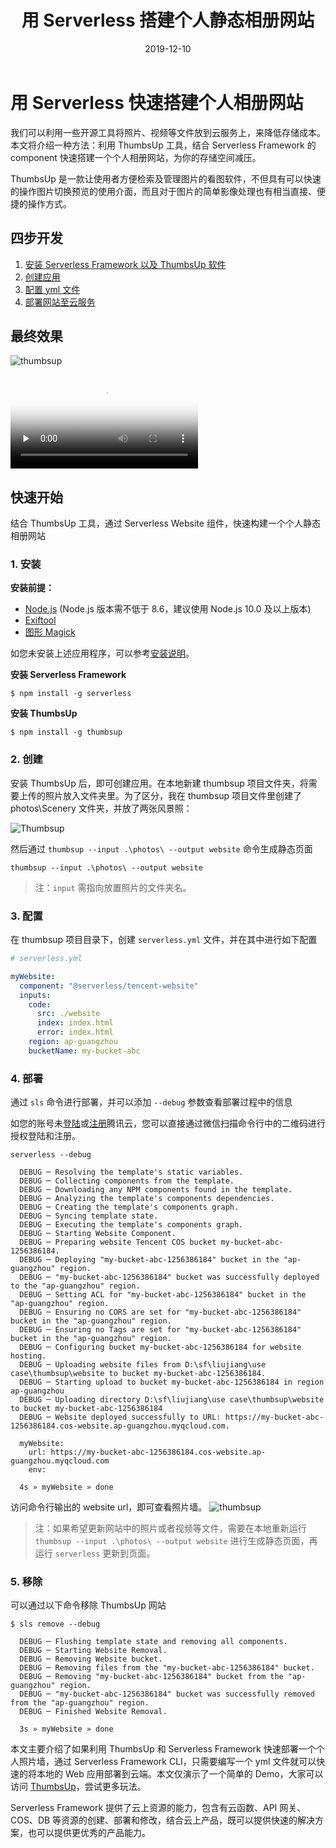 ﻿---
title: 用 Serverless 搭建个人静态相册网站
description: "通过 Serverless 组件,基于 ThumbsUp 快速搭建个人静态相册网站"
date: 2019-12-10
thumbnail: 'https://img.serverlesscloud.cn/20191212/1576141517135-123.png'
categories:
  - guides-and-tutorials
authors:
  - alanoluo
authorslink: 
  - https://github.com/jiangliu5267
---

# 用 Serverless 快速搭建个人相册网站

我们可以利用一些开源工具将照片、视频等文件放到云服务上，来降低存储成本。本文将介绍一种方法：利用 ThumbsUp 工具，结合 Serverless Framework 的component 快速搭建一个个人相册网站，为你的存储空间减压。

ThumbsUp 是一款让使用者方便检索及管理图片的看图软件，不但具有可以快速的操作图片切换预览的使用介面，而且对于图片的简单影像处理也有相当直接、便捷的操作方式。

## 四步开发

1. [安装 Serverless Framework 以及 ThumbsUp 软件](#1-安装)
2. [创建应用](#2-创建)
3. [配置 yml 文件](#3-配置)
4. [部署网站至云服务](#4-部署)

## 最终效果

![thumbsup](https://img.serverlesscloud.cn/20191212/1576140001871-1234.png)

<video id="video" controls="" preload="none" poster="https://thumbsup-1253970226.cos.ap-chengdu.myqcloud.com/1234.png">
<source id="mp4" src="https://thumbsup-1253970226.cos.ap-chengdu.myqcloud.com/%E5%90%88%E5%B9%B6%E5%90%8E%E6%96%87%E4%BB%B6.mp4" type="video/mp4">
</video>

## 快速开始

结合 ThumbsUp 工具，通过 Serverless Website 组件，快速构建一个个人静态相册网站 <p/>

### 1. 安装

**安装前提：**

- [Node.js](https://nodejs.org/en/) (Node.js 版本需不低于 8.6，建议使用 Node.js 10.0 及以上版本)
- [Exiftool](https://exiftool.org/)
- [图形 Magick](http://www.graphicsmagick.org/)

如您未安装上述应用程序，可以参考[安装说明](https://thumbsup.github.io/docs/2-installation/npm/)。

**安装 Serverless Framework**

```
$ npm install -g serverless
```

**安装 ThumbsUp**

```
$ npm install -g thumbsup
```

### 2. 创建

安装 ThumbsUp 后，即可创建应用。在本地新建 thumbsup 项目文件夹，将需要上传的照片放入文件夹里。为了区分，我在 thumbsup 项目文件里创建了photos\Scenery 文件夹，并放了两张风景照：

![Thumbsup](https://img.serverlesscloud.cn/20191212/1576140091940-thumbsup.png)

然后通过 `thumbsup --input .\photos\ --output website` 命令生成静态页面

```
thumbsup --input .\photos\ --output website
```

> 注：`input`  需指向放置照片的文件夹名。

### 3. 配置

在 thumbsup 项目目录下，创建 `serverless.yml` 文件，并在其中进行如下配置

```yaml
# serverless.yml

myWebsite:
  component: "@serverless/tencent-website"
  inputs:
    code:
      src: ./website
      index: index.html
      error: index.html
    region: ap-guangzhou
    bucketName: my-bucket-abc
```

### 4. 部署

通过 `sls` 命令进行部署，并可以添加 `--debug` 参数查看部署过程中的信息

如您的账号未[登陆](https://cloud.tencent.com/login)或[注册](https://cloud.tencent.com/register)腾讯云，您可以直接通过微信扫描命令行中的二维码进行授权登陆和注册。

```
serverless --debug

  DEBUG ─ Resolving the template's static variables.
  DEBUG ─ Collecting components from the template.
  DEBUG ─ Downloading any NPM components found in the template.
  DEBUG ─ Analyzing the template's components dependencies.
  DEBUG ─ Creating the template's components graph.
  DEBUG ─ Syncing template state.
  DEBUG ─ Executing the template's components graph.
  DEBUG ─ Starting Website Component.
  DEBUG ─ Preparing website Tencent COS bucket my-bucket-abc-1256386184.
  DEBUG ─ Deploying "my-bucket-abc-1256386184" bucket in the "ap-guangzhou" region.
  DEBUG ─ "my-bucket-abc-1256386184" bucket was successfully deployed to the "ap-guangzhou" region.
  DEBUG ─ Setting ACL for "my-bucket-abc-1256386184" bucket in the "ap-guangzhou" region.
  DEBUG ─ Ensuring no CORS are set for "my-bucket-abc-1256386184" bucket in the "ap-guangzhou" region.
  DEBUG ─ Ensuring no Tags are set for "my-bucket-abc-1256386184" bucket in the "ap-guangzhou" region.
  DEBUG ─ Configuring bucket my-bucket-abc-1256386184 for website hosting.
  DEBUG ─ Uploading website files from D:\sf\liujiang\use case\thumbsup\website to bucket my-bucket-abc-1256386184.
  DEBUG ─ Starting upload to bucket my-bucket-abc-1256386184 in region ap-guangzhou
  DEBUG ─ Uploading directory D:\sf\liujiang\use case\thumbsup\website to bucket my-bucket-abc-1256386184
  DEBUG ─ Website deployed successfully to URL: https://my-bucket-abc-1256386184.cos-website.ap-guangzhou.myqcloud.com.

  myWebsite:
    url: https://my-bucket-abc-1256386184.cos-website.ap-guangzhou.myqcloud.com
    env:

  4s » myWebsite » done
```

访问命令行输出的 website url，即可查看照片墙。
![thumbsup](https://img.serverlesscloud.cn/20191212/1576140001871-1234.png)

> 注：如果希望更新网站中的照片或者视频等文件，需要在本地重新运行 `thumbsup --input .\photos\ --output website` 进行生成静态页面，再运行 `serverless` 更新到页面。

### 5. 移除

可以通过以下命令移除 ThumbsUp 网站
```
$ sls remove --debug

  DEBUG ─ Flushing template state and removing all components.
  DEBUG ─ Starting Website Removal.
  DEBUG ─ Removing Website bucket.
  DEBUG ─ Removing files from the "my-bucket-abc-1256386184" bucket.
  DEBUG ─ Removing "my-bucket-abc-1256386184" bucket from the "ap-guangzhou" region.
  DEBUG ─ "my-bucket-abc-1256386184" bucket was successfully removed from the "ap-guangzhou" region.
  DEBUG ─ Finished Website Removal.

  3s » myWebsite » done

```

本文主要介绍了如果利用 ThumbsUp 和 Serverless Framework 快速部署一个个人照片墙，通过 Serverless Framework CLI，只需要编写一个 yml 文件就可以快速的将本地的 Web 应用部署到云端。本文仅演示了一个简单的 Demo，大家可以访问 [ThumbsUp](https://thumbsup.github.io/docs/1-introduction/concepts/)，尝试更多玩法。

Serverless Framework 提供了云上资源的能力，包含有云函数、API 网关、COS、DB 等资源的创建、部署和修改，结合云上产品，既可以提供快速的解决方案，也可以提供更优秀的产品能力。